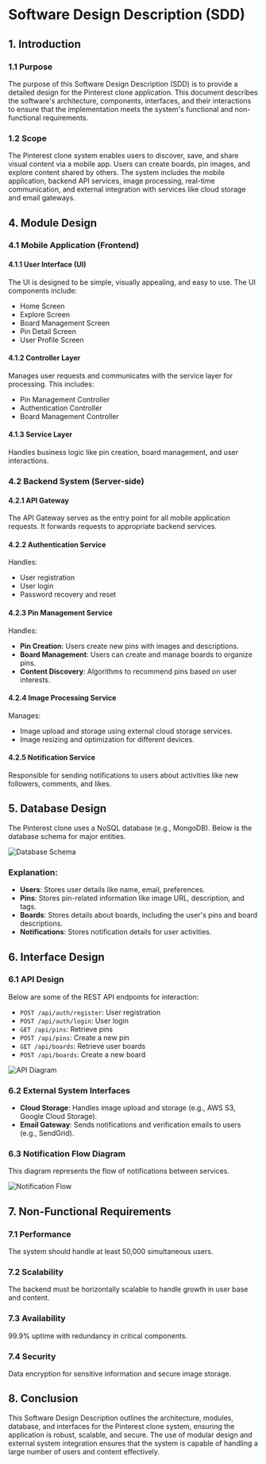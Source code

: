 # Software Design Description (SDD)

## 1. Introduction

### 1.1 Purpose
The purpose of this Software Design Description (SDD) is to provide a detailed design for the Pinterest clone application. This document describes the software's architecture, components, interfaces, and their interactions to ensure that the implementation meets the system's functional and non-functional requirements.

### 1.2 Scope
The Pinterest clone system enables users to discover, save, and share visual content via a mobile app. Users can create boards, pin images, and explore content shared by others. The system includes the mobile application, backend API services, image processing, real-time communication, and external integration with services like cloud storage and email gateways.

## 4. Module Design

### 4.1 Mobile Application (Frontend)

#### 4.1.1 User Interface (UI)
The UI is designed to be simple, visually appealing, and easy to use. The UI components include:
- Home Screen
- Explore Screen
- Board Management Screen
- Pin Detail Screen
- User Profile Screen

#### 4.1.2 Controller Layer
Manages user requests and communicates with the service layer for processing. This includes:
- Pin Management Controller
- Authentication Controller
- Board Management Controller

#### 4.1.3 Service Layer
Handles business logic like pin creation, board management, and user interactions.

### 4.2 Backend System (Server-side)

#### 4.2.1 API Gateway
The API Gateway serves as the entry point for all mobile application requests. It forwards requests to appropriate backend services.

#### 4.2.2 Authentication Service
Handles:
- User registration
- User login
- Password recovery and reset

#### 4.2.3 Pin Management Service
Handles:
- **Pin Creation**: Users create new pins with images and descriptions.
- **Board Management**: Users can create and manage boards to organize pins.
- **Content Discovery**: Algorithms to recommend pins based on user interests.

#### 4.2.4 Image Processing Service
Manages:
- Image upload and storage using external cloud storage services.
- Image resizing and optimization for different devices.

#### 4.2.5 Notification Service
Responsible for sending notifications to users about activities like new followers, comments, and likes.

## 5. Database Design

The Pinterest clone uses a NoSQL database (e.g., MongoDB). Below is the database schema for major entities. 

![Database Schema](path/to/database-schema-diagram.png)

### Explanation:
- **Users**: Stores user details like name, email, preferences.
- **Pins**: Stores pin-related information like image URL, description, and tags.
- **Boards**: Stores details about boards, including the user's pins and board descriptions.
- **Notifications**: Stores notification details for user activities.

## 6. Interface Design

### 6.1 API Design
Below are some of the REST API endpoints for interaction:

- `POST /api/auth/register`: User registration
- `POST /api/auth/login`: User login
- `GET /api/pins`: Retrieve pins
- `POST /api/pins`: Create a new pin
- `GET /api/boards`: Retrieve user boards
- `POST /api/boards`: Create a new board

![API Diagram](path/to/api-diagram.png)

### 6.2 External System Interfaces
- **Cloud Storage**: Handles image upload and storage (e.g., AWS S3, Google Cloud Storage).
- **Email Gateway**: Sends notifications and verification emails to users (e.g., SendGrid).

### 6.3 Notification Flow Diagram
This diagram represents the flow of notifications between services.

![Notification Flow](path/to/notification-flow-diagram.png)

## 7. Non-Functional Requirements

### 7.1 Performance
The system should handle at least 50,000 simultaneous users.

### 7.2 Scalability
The backend must be horizontally scalable to handle growth in user base and content.

### 7.3 Availability
99.9% uptime with redundancy in critical components.

### 7.4 Security
Data encryption for sensitive information and secure image storage.

## 8. Conclusion
This Software Design Description outlines the architecture, modules, database, and interfaces for the Pinterest clone system, ensuring the application is robust, scalable, and secure. The use of modular design and external system integration ensures that the system is capable of handling a large number of users and content effectively.
